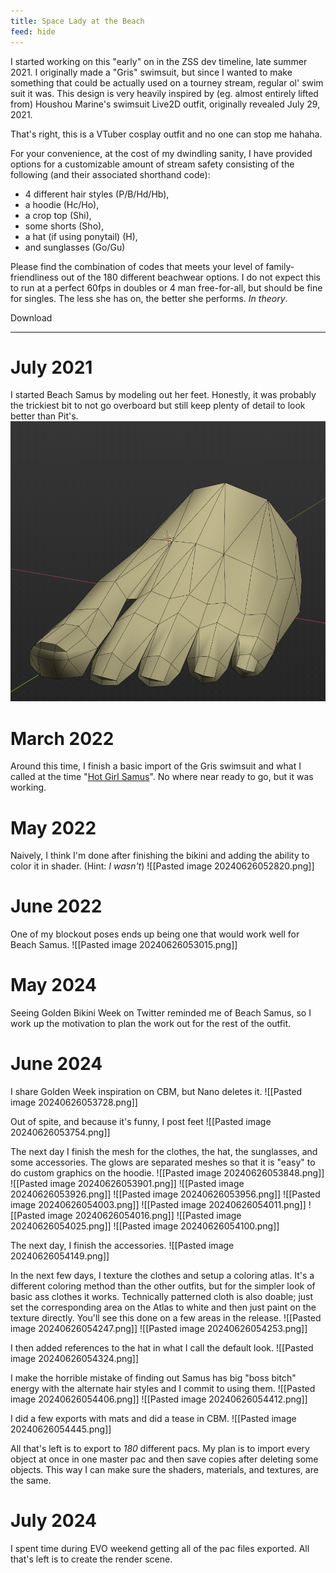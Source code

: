 ```yaml
---
title: Space Lady at the Beach
feed: hide
---
```

I started working on this "early" on in the ZSS dev timeline, late summer 2021. I originally made a "Gris" swimsuit, but since I wanted to make something that could be actually used on a tourney stream, regular ol' swim suit it was. This design is very heavily inspired by (eg. almost entirely lifted from) Houshou Marine's swimsuit Live2D outfit, originally revealed July 29, 2021. 

That's right, this is a VTuber cosplay outfit and no one can stop me hahaha.

For your convenience, at the cost of my dwindling sanity, I have provided options for a customizable amount of stream safety consisting of the following (and their associated shorthand code):

- 4 different hair styles (P/B/Hd/Hb),
- a hoodie (Hc/Ho),
- a crop top (Shi),
- some shorts (Sho),
- a hat (if using ponytail) (H),
- and sunglasses (Go/Gu)

Please find the combination of codes that meets your level of family-friendliness out of the 180 different beachwear options. I do not expect this to run at a perfect 60fps in doubles or 4 man free-for-all, but should be fine for singles. The less she has on, the better she performs. *In theory*.

Download

---
# July 2021
I started Beach Samus by modeling out her feet. Honestly, it was probably the trickiest bit to not go overboard but still keep plenty of detail to look better than Pit's.
<img src="/assets/img/Space-Lady/Pasted_image_20240626012631.png" loading="lazy"/>

# March 2022
Around this time, I finish a basic import of the Gris swimsuit and what I called at the time "[Hot Girl Samus](https://www.youtube.com/watch?v=FbcLcSY2au4)". No where near ready to go, but it was working.

# May 2022
Naively, I think I'm done after finishing the bikini and adding the ability to color it in shader. (Hint: *I wasn't*)
![[Pasted image 20240626052820.png]]

# June 2022
One of my blockout poses ends up being one that would work well for Beach Samus.
![[Pasted image 20240626053015.png]]

# May 2024
Seeing Golden Bikini Week on Twitter reminded me of Beach Samus, so I work up the motivation to plan the work out for the rest of the outfit.

# June 2024
I share Golden Week inspiration on CBM, but Nano deletes it.
![[Pasted image 20240626053728.png]]

Out of spite, and because it's funny, I post feet 
![[Pasted image 20240626053754.png]]

The next day I finish the mesh for the clothes, the hat, the sunglasses, and some accessories. The glows are separated meshes so that it is "easy" to do custom graphics on the hoodie.
![[Pasted image 20240626053848.png]]
![[Pasted image 20240626053901.png]]
![[Pasted image 20240626053926.png]]
![[Pasted image 20240626053956.png]]
![[Pasted image 20240626054003.png]]
![[Pasted image 20240626054011.png]]
![[Pasted image 20240626054016.png]]
![[Pasted image 20240626054025.png]]
![[Pasted image 20240626054100.png]]

The next day, I finish the accessories.
![[Pasted image 20240626054149.png]]

In the next few days, I texture the clothes and setup a coloring atlas. It's a different coloring method than the other outfits, but for the simpler look of basic ass clothes it works. Technically patterned cloth is also doable; just set the corresponding area on the Atlas to white and then just paint on the texture directly. You'll see this done on a few areas in the release.
![[Pasted image 20240626054247.png]]
![[Pasted image 20240626054253.png]]

I then added references to the hat in what I call the default look.
![[Pasted image 20240626054324.png]]

I make the horrible mistake of finding out Samus has big "boss bitch" energy with the alternate hair styles and I commit to using them.
![[Pasted image 20240626054406.png]]
![[Pasted image 20240626054412.png]]

I did a few exports with mats and did a tease in CBM.
![[Pasted image 20240626054445.png]]

All that's left is to export to *180* different pacs. My plan is to import every object at once in one master pac and then save copies after deleting some objects. This way I can make sure the shaders, materials, and textures, are the same.

# July 2024
I spent time during EVO weekend getting all of the pac files exported. All that's left is to create the render scene.